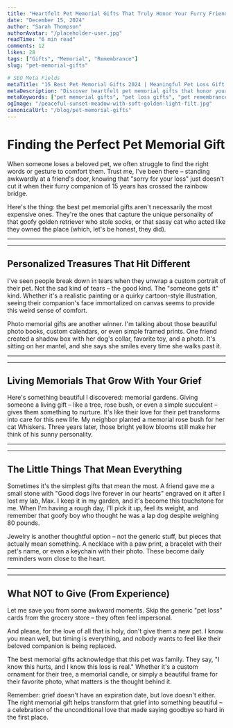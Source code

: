 ```yaml
---
title: "Heartfelt Pet Memorial Gifts That Truly Honor Your Furry Friend"
date: "December 15, 2024"
author: "Sarah Thompson"
authorAvatar: "/placeholder-user.jpg"
readTime: "6 min read"
comments: 12
likes: 28
tags: ["Gifts", "Memorial", "Remembrance"]
slug: "pet-memorial-gifts"

# SEO Meta Fields
metaTitle: "15 Best Pet Memorial Gifts 2024 | Meaningful Pet Loss Gift Ideas"
metaDescription: "Discover heartfelt pet memorial gifts that honor your beloved companion. From personalized keepsakes to living memorials, find the perfect tribute for pet loss."
metaKeywords: ["pet memorial gifts", "pet loss gifts", "pet remembrance gifts", "personalized pet gifts", "pet sympathy gifts", "pet passing gift ideas"]
ogImage: "/peaceful-sunset-meadow-with-soft-golden-light-filt.jpg"
canonicalUrl: "/blog/pet-memorial-gifts"
---
```


# Finding the Perfect Pet Memorial Gift

When someone loses a beloved pet, we often struggle to find the right words or gesture to comfort them. Trust me, I've been there – standing awkwardly at a friend's door, knowing that "sorry for your loss" just doesn't cut it when their furry companion of 15 years has crossed the rainbow bridge.

Here's the thing: the best pet memorial gifts aren't necessarily the most expensive ones. They're the ones that capture the unique personality of that goofy golden retriever who stole socks, or that sassy cat who acted like they owned the place (which, let's be honest, they did).


---


---

## Personalized Treasures That Hit Different

I've seen people break down in tears when they unwrap a custom portrait of their pet. Not the sad kind of tears – the good kind. The "someone gets it" kind. Whether it's a realistic painting or a quirky cartoon-style illustration, seeing their companion's face immortalized on canvas seems to provide this weird sense of comfort.

Photo memorial gifts are another winner. I'm talking about those beautiful photo books, custom calendars, or even simple framed prints. One friend created a shadow box with her dog's collar, favorite toy, and a photo. It's sitting on her mantel, and she says she smiles every time she walks past it.


---


---

## Living Memorials That Grow With Your Grief

Here's something beautiful I discovered: memorial gardens. Giving someone a living gift – like a tree, rose bush, or even a simple succulent – gives them something to nurture. It's like their love for their pet transforms into care for this new life. My neighbor planted a memorial rose bush for her cat Whiskers. Three years later, those bright yellow blooms still make her think of his sunny personality.


---


---

## The Little Things That Mean Everything

Sometimes it's the simplest gifts that mean the most. A friend gave me a small stone with "Good dogs live forever in our hearts" engraved on it after I lost my lab, Max. I keep it in my garden, and it's become this touchstone for me. When I'm having a rough day, I'll pick it up, feel its weight, and remember that goofy boy who thought he was a lap dog despite weighing 80 pounds.

Jewelry is another thoughtful option – not the generic stuff, but pieces that actually mean something. A necklace with a paw print, a bracelet with their pet's name, or even a keychain with their photo. These become daily reminders worn close to the heart.


---


---

## What NOT to Give (From Experience)

Let me save you from some awkward moments. Skip the generic "pet loss" cards from the grocery store – they often feel impersonal.

And please, for the love of all that is holy, don't give them a new pet. I know you mean well, but timing is everything, and nobody wants to feel like their beloved companion is being replaced.

The best memorial gifts acknowledge that this pet was family. They say, "I know this hurts, and I know this loss is real." Whether it's a custom ornament for their tree, a memorial candle, or simply a beautiful frame for their favorite photo, what matters is the thought behind it.

Remember: grief doesn't have an expiration date, but love doesn't either. The right memorial gift helps transform that grief into something beautiful – a celebration of the unconditional love that made saying goodbye so hard in the first place.